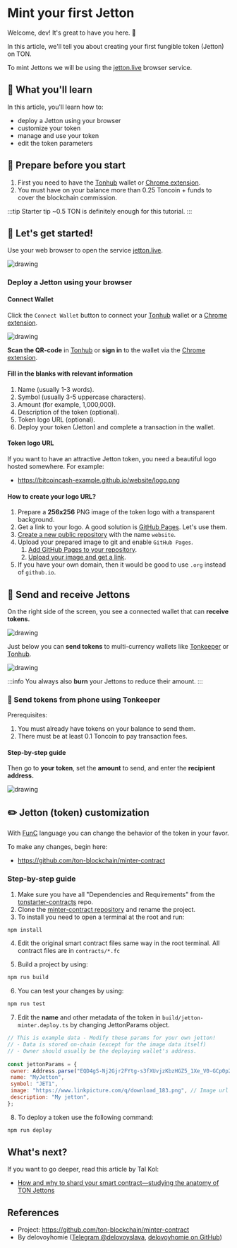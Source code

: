 # Mint your first Jetton

Welcome, dev! It's great to have you here. 👋

In this article, we'll tell you about creating your first fungible token (Jetton) on TON.

To mint Jettons we will be using the [jetton.live](https://www.jetton.live) browser service.

## 📖 What you'll learn

In this article, you'll learn how to:

- deploy a Jetton using your browser
- customize your token
- manage and use your token
- edit the token parameters


## 📌 Prepare before you start

1. First you need to have the [Tonhub](https://ton.app/wallets/tonhub-wallet) wallet or [Chrome extension](https://ton.app/wallets/chrome-plugin).
2. You must have on your balance more than 0.25 Toncoin + funds to cover the blockchain commission. 

:::tip Starter tip
 ~0.5 TON is definitely enough for this tutorial.
:::
 
## 🚀 Let's get started!

Use your web browser to open the service [jetton.live](https://www.jetton.live).

<img src="/img/tutorials/Jetton/jetton-main-page.png" alt="drawing"/>

### Deploy a Jetton using your browser

#### Connect Wallet

Click the `Connect Wallet` button to connect your [Tonhub](https://ton.app/wallets/tonhub-wallet) wallet or a [Chrome extension](https://ton.app/wallets/chrome-plugin).

<img src="/img/tutorials/Jetton/jetton-connect-wallet.png" alt="drawing"/>

**Scan the QR-code** in [Tonhub](https://ton.app/wallets/tonhub-wallet) or **sign in** to the wallet via the [Chrome extension](https://ton.app/wallets/chrome-plugin).

#### Fill in the blanks with relevant information

1. Name (usually 1-3 words).
2. Symbol (usually 3-5 uppercase characters).
3. Amount (for example, 1,000,000).
4. Description of the token (optional).
5. Token logo URL (optional).
6. Deploy your token (Jetton) and complete a transaction in the wallet.


#### Token logo URL

If you want to have an attractive Jetton token, you need a beautiful logo hosted somewhere.  For example:

* https://bitcoincash-example.github.io/website/logo.png

#### How to create your logo URL?

 1. Prepare a **256x256** PNG image of the token logo with a transparent background.
 2. Get a link to your logo. A good solution is [GitHub Pages](https://pages.github.com/). Let's use them.
 3. [Create a new public repository](https://docs.github.com/en/get-started/quickstart/create-a-repo) with the name `website`.
 4. Upload your prepared image to git and enable `GitHub Pages`.
    1. [Add GitHub Pages to your repository](https://docs.github.com/en/pages/getting-started-with-github-pages/creating-a-github-pages-site).
    2. [Upload your image and get a link](https://docs.github.com/en/repositories/working-with-files/managing-files/adding-a-file-to-a-repository).
 5. If you have your own domain, then it would be good to use `.org` instead of `github.io`.
 

 ## 💸 Send and receive Jettons
 On the right side of the screen, you see a connected wallet that can **receive tokens.**

 <img src="/img/tutorials/Jetton/jetton-receive-tokens.png" alt="drawing"/>

 Just below you can **send tokens** to multi-currency wallets like [Tonkeeper](https://tonkeeper.com/) or [Tonhub](https://ton.app/wallets/tonhub-wallet).

 <img src="/img/tutorials/Jetton/jetton-send-tokens.png" alt="drawing"/>


:::info
 You always also **burn** your Jettons to reduce their amount.
:::


 ### 📱 Send tokens from phone using Tonkeeper

Prerequisites:

1. You must already have tokens on your balance to send them.
2. There must be at least 0.1 Toncoin to pay transaction fees.

#### Step-by-step guide

Then go to **your token**, set the **amount** to send, and enter the **recipient address.**

<img src="/img/tutorials/Jetton/jetton-send-tutorial.png" alt="drawing"/>

 ## ✏️ Jetton (token) customization

With [FunC](https://www.tonspace.co/develop/func/overview) language you can change the behavior of the token in your favor.

To make any changes, begin here:

* https://github.com/ton-blockchain/minter-contract

### Step-by-step guide
 1. Make sure you have all "Dependencies and Requirements" from the [tonstarter-contracts](https://github.com/ton-defi-org/tonstarter-contracts) repo.
 2. Clone the [minter-contract repository](https://github.com/ton-blockchain/minter-contract) and rename the project. 
 3. To install you need to open a terminal at the root and run:

 ```bash npm2yarn
 npm install
 ```

 4. Edit the original smart contract files same way in the root terminal. All contract files are in `contracts/*.fc`

 5. Build a project by using: 

 ```bash npm2yarn
 npm run build
 ```

 6. You can test your changes by using:

 ```bash npm2yarn
 npm run test
 ```

 7. Edit the **name** and other metadata of the token in `build/jetton-minter.deploy.ts` by changing JettonParams object.

 ```js
// This is example data - Modify these params for your own jetton!
// - Data is stored on-chain (except for the image data itself)
// - Owner should usually be the deploying wallet's address.
   
 const jettonParams = {
  owner: Address.parse("EQD4gS-Nj2Gjr2FYtg-s3fXUvjzKbzHGZ5_1Xe_V0-GCp0p2"),
  name: "MyJetton",
  symbol: "JET1",
  image: "https://www.linkpicture.com/q/download_183.png", // Image url
  description: "My jetton",
};
 ```

 8. To deploy a token use the following command:

 ```bash npm2yarn
 npm run deploy
 ```


## What's next?

If you want to go deeper, read this article by Tal Kol:  
* [How and why to shard your smart contract—studying the anatomy of TON Jettons](https://society.ton.org/how-to-shard-your-ton-smart-contract-and-why-studying-theanatomy-of-tons-jettons)

## References

 - Project: https://github.com/ton-blockchain/minter-contract
 - By delovoyhomie ([Telegram @delovoyslava](https://t.me/delovoyslava), [delovoyhomie on GitHub](https://github.com/delovoyhomie))
